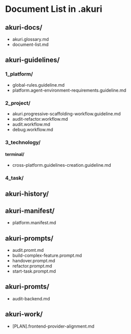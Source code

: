 # Document List in .akuri

## akuri-docs/
- akuri.glossary.md
- document-list.md

## akuri-guidelines/
### 1_platform/
- global-rules.guideline.md
- platform.agent-environment-requirements.guideline.md

### 2_project/
- akuri.progressive-scaffolding-workflow.guideline.md
- audit-refactor.workflow.md
- audit.workflow.md
- debug.workflow.md

### 3_technology/
#### terminal/
- cross-platform.guidelines-creation.guideline.md

### 4_task/

## akuri-history/

## akuri-manifest/
- platform.manifest.md

## akuri-prompts/
- audit.promt.md
- build-complex-feature.prompt.md
- handover.prompt.md
- refactor.prompt.md
- start-task.prompt.md

## akuri-promts/
- audit-backend.md

## akuri-work/
- [PLAN].frontend-provider-alignment.md